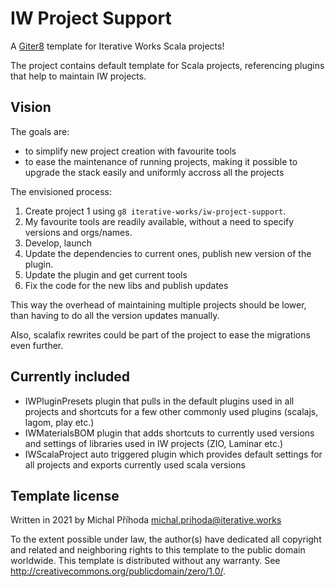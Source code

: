 # IW Project Support

A [Giter8][g8] template for Iterative Works Scala projects!

The project contains default template for Scala projects, referencing plugins that help to maintain IW projects.

## Vision

The goals are:

- to simplify new project creation with favourite tools
- to ease the maintenance of running projects, making it possible to upgrade the stack easily and uniformly accross all the projects

The envisioned process:

1. Create project 1 using `g8 iterative-works/iw-project-support`.
2. My favourite tools are readily available, without a need to specify versions and orgs/names.
3. Develop, launch
4. Update the dependencies to current ones, publish new version of the plugin.
7. Update the plugin and get current tools
8. Fix the code for the new libs and publish updates

This way the overhead of maintaining multiple projects should be lower, than having to do all the version updates manually.

Also, scalafix rewrites could be part of the project to ease the migrations even further.

## Currently included

- IWPluginPresets plugin that pulls in the default plugins used in all projects and shortcuts for a few other commonly used plugins (scalajs, lagom, play etc.)
- IWMaterialsBOM plugin that adds shortcuts to currently used versions and settings of libraries used in IW projects (ZIO, Laminar etc.)
- IWScalaProject auto triggered plugin which provides default settings for all projects and exports currently used scala versions

Template license
----------------
Written in 2021 by Michal Příhoda <michal.prihoda@iterative.works>

To the extent possible under law, the author(s) have dedicated all copyright and related
and neighboring rights to this template to the public domain worldwide.
This template is distributed without any warranty. See <http://creativecommons.org/publicdomain/zero/1.0/>.

[g8]: http://www.foundweekends.org/giter8/
